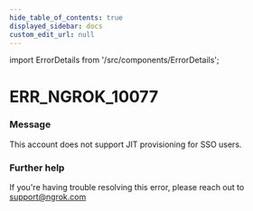```yaml
---
hide_table_of_contents: true
displayed_sidebar: docs
custom_edit_url: null
---
```


import ErrorDetails from '/src/components/ErrorDetails';

# ERR_NGROK_10077

### Message
This account does not support JIT provisioning for SSO users.

### Further help
If you're having trouble resolving this error, please reach out to [support@ngrok.com](mailto:support@ngrok.com?subject=Help%20with%20ERR_NGROK_10077)

<ErrorDetails error='err_ngrok_10077' />
